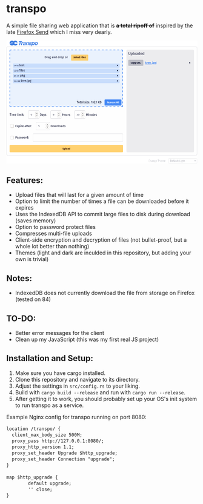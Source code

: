 # transpo
A simple file sharing web application that is <b><s>a total ripoff of</s></b> inspired by the late 
[Firefox Send](https://github.com/mozilla/send) which I miss very dearly.

![screenshot of frontend](screenshot.png)

## Features:
* Upload files that will last for a given amount of time
* Option to limit the number of times a file can be downloaded before it expires
* Uses the IndexedDB API to commit large files to disk during download (saves memory)
* Option to password protect files
* Compresses multi-file uploads
* Client-side encryption and decryption of files (not bullet-proof, but a whole lot better than nothing)
* Themes (light and dark are inculded in this repository, but adding your own is trivial)

## Notes:
* IndexedDB does not currently download the file from storage on Firefox (tested on 84)

## TO-DO:
* Better error messages for the client
* Clean up my JavaScript (this was my first real JS project)

## Installation and Setup:
1) Make sure you have cargo installed.
2) Clone this repository and navigate to its directory.
3) Adjust the settings in `src/config.rs` to your liking.
4) Build with `cargo build --release` and run with `cargo run --release`.
5) After getting it to work, you should probably set up your OS's init system to run transpo as a service.

Example Nginx config for transpo running on port 8080:
```nginx
location /transpo/ {
  client_max_body_size 500M;
  proxy_pass http://127.0.0.1:8080/;
  proxy_http_version 1.1;
  proxy_set_header Upgrade $http_upgrade;
  proxy_set_header Connection "upgrade";
}

map $http_upgrade {
        default upgrade;
        '' close;
}
```
